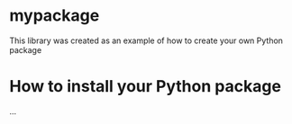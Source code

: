 # mypackage
This library was created as an example of how to create your own Python package

# How to install your Python package
...